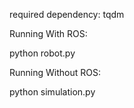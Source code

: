 required dependency:
tqdm

Running With ROS:

python robot.py

Running Without ROS:

python simulation.py
